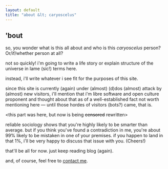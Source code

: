 ```yaml
---
layout: default
title: "about &lt; caryoscelus"
---
```


'bout
-----

so, you wonder what is this all about and who is this *caryoscelus*
person? Or/if/whether person at all?

not so quickly! i'm going to write a life story or explain structure
of the universe in lame (sic!) terms here.

instead, i'll write whatever i see fit for the purposes of this site.

since this site is currently (again) under (almost) (d)dos (almost)
attack by (almost) new visitors, i'll mention that i'm libre software
and open culture proponent and thought about that as of a
well-established fact not worth mentioning here — until those hordes
of visitors (bots?) came, that is.

<this part was here, but now is being ~~censored~~ rewritten>

reliable sociology shows that you're highly likely to be smarter than average.
but if you think you've found a contradiction in me, you're about 99% likely to
be mistaken in one of your premises. if you happen to land in that 1%, i'll be
very happy to discuss that issue with you. (Cheers!)

that'll be all for now. just keep reading blog (again).

and, of course, feel free to [contact me](/contacts/).

[contacts]:     /contacts/
